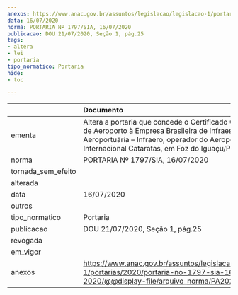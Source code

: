 ```yaml
---
anexos: https://www.anac.gov.br/assuntos/legislacao/legislacao-1/portarias/2020/portaria-no-1797-sia-16-07-2020/@@display-file/arquivo_norma/PA2020-1797.pdf
data: 16/07/2020
norma: PORTARIA Nº 1797/SIA, 16/07/2020
publicacao: DOU 21/07/2020, Seção 1, pág.25
tags:
- altera
- lei
- portaria
tipo_normatico: Portaria
hide: 
- toc 
 
---
```


|                    | Documento                                                                                                                                                                                                        |
|:-------------------|:-----------------------------------------------------------------------------------------------------------------------------------------------------------------------------------------------------------------|
| ementa             | Altera a portaria que concede o Certificado Operacional de Aeroporto à Empresa Brasileira de Infraestrutura Aeroportuária – Infraero, operador do Aeroporto Internacional Cataratas, em Foz do Iguaçu/PR (SBFI). |
| norma              | PORTARIA Nº 1797/SIA, 16/07/2020                                                                                                                                                                                 |
| tornada_sem_efeito |                                                                                                                                                                                                                  |
| alterada           |                                                                                                                                                                                                                  |
| data               | 16/07/2020                                                                                                                                                                                                       |
| outros             |                                                                                                                                                                                                                  |
| tipo_normatico     | Portaria                                                                                                                                                                                                         |
| publicacao         | DOU 21/07/2020, Seção 1, pág.25                                                                                                                                                                                  |
| revogada           |                                                                                                                                                                                                                  |
| em_vigor           |                                                                                                                                                                                                                  |
| anexos             | https://www.anac.gov.br/assuntos/legislacao/legislacao-1/portarias/2020/portaria-no-1797-sia-16-07-2020/@@display-file/arquivo_norma/PA2020-1797.pdf                                                             |